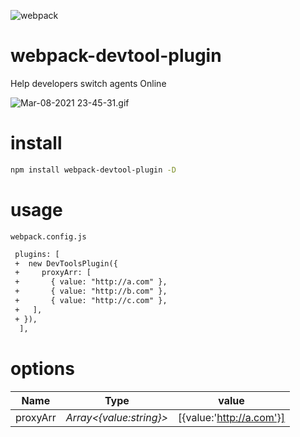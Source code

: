 
![webpack](https://cdn.nlark.com/yuque/0/2021/svg/276215/1615218808621-a8286af2-4916-43e9-bbc5-5d3c42024544.svg)
# webpack-devtool-plugin

Help developers switch agents Online


![Mar-08-2021 23-45-31.gif](https://cdn.nlark.com/yuque/0/2021/gif/276215/1615218548593-4bc692d6-948a-4f12-a38d-cb6f52d938b5.gif#align=left&display=inline&height=429&margin=%5Bobject%20Object%5D&name=Mar-08-2021%2023-45-31.gif&originHeight=902&originWidth=1324&size=3861235&status=done&style=none&width=629)


# install
```bash
npm install webpack-devtool-plugin -D
```


# usage
`webpack.config.js`
```diff
 plugins: [
 +  new DevToolsPlugin({
 +     proxyArr: [
 +       { value: "http://a.com" },
 +       { value: "http://b.com" },
 +       { value: "http://c.com" },
 +   ],
 + }),
  ],
```
# options
| **Name** | Type | value |
| :---: | :---: | :---: |
| proxyArr | _Array<{value:string}>_ | [{value:'http://a.com'}] |



